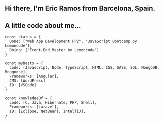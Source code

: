 ## Hi there, I'm Eric Ramos from Barcelona, Spain.
## A little code about me...
~~~
const status = {
  Done: ["Web App Development FP2", "JavaScript Bootcamp by Lemoncode"],
  Doing: ["Front-End Master by Lemoncode"]
}

const myBests = {
  code: [Javascript, Node, TypeScript, HTML, CSS, SASS, SQL, MongoDB, Mongoose],
  Frameworks: [Angular],
  CMS: [WordPress]
  ID: [VSCode] 
}

const knowledgeOf = {
  code: [C, Java, Hibernate, PHP, Shell],
  Frameworks: [Laravel],
  ID: [Eclipse, NetBeans, IntelliJ],
}
